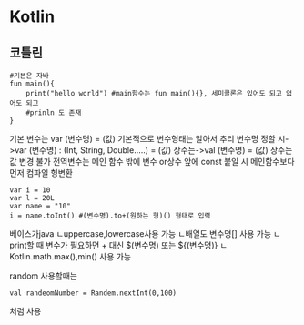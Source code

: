 # Kotlin

## 코틀린

```
#기본은 자바
fun main(){
    print("hello world") #main함수는 fun main(){}, 세미콜론은 있어도 되고 없어도 되고
    #prinln 도 존재
}
```

기본 변수는 var (변수명) = (값)
기본적으로 변수형태는 알아서 추리
변수명 정할 시->var (변수명) : (Int, String, Double.....) = (값)
상수는->val (변수명) = (값)
상수는 값 변경 불가
전역변수는 메인 함수 밖에
변수 or상수 앞에 const 붙일 시 메인함수보다 먼저 컴파일
형변환

```
var i = 10
var l = 20L
var name = "10"
i = name.toInt() #(변수명).to+(원하는 형)() 형태로 입력
```

베이스가java
ㄴuppercase,lowercase사용 가능
ㄴ배열도 변수명[] 사용 가능
ㄴprint할 때 변수가 필요하면 + 대신 $(변수명) 또는 ${(변수명)}
ㄴKotlin.math.max(),min() 사용 가능

random 사용할때는

```
val randeomNumber = Randem.nextInt(0,100)
```

처럼 사용
